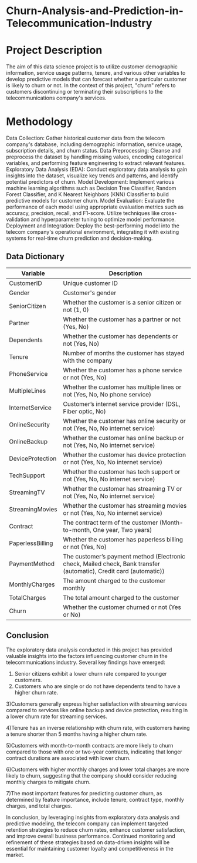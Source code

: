 # Churn-Analysis-and-Prediction-in-Telecommunication-Industry
# **Project Description**
The aim of this data science project is to utilize customer demographic information, service usage patterns, tenure, and various other variables to develop predictive models that can forecast whether a particular customer is likely to churn or not. In the context of this project, "churn" refers to customers discontinuing or terminating their subscriptions to the telecommunications company's services.
# **Methodology**

Data Collection: Gather historical customer data from the telecom company's database, including demographic information, service usage, subscription details, and churn status.
Data Preprocessing: Cleanse and preprocess the dataset by handling missing values, encoding categorical variables, and performing feature engineering to extract relevant features.
Exploratory Data Analysis (EDA): Conduct exploratory data analysis to gain insights into the dataset, visualize key trends and patterns, and identify potential predictors of churn.
Model Development: Implement various machine learning algorithms such as Decision Tree Classifier, Random Forest Classifier, and K Nearest Neighbors (KNN) Classifier to build predictive models for customer churn.
Model Evaluation: Evaluate the performance of each model using appropriate evaluation metrics such as accuracy, precision, recall, and F1-score. Utilize techniques like cross-validation and hyperparameter tuning to optimize model performance.
Deployment and Integration: Deploy the best-performing model into the telecom company's operational environment, integrating it with existing systems for real-time churn prediction and decision-making.

## Data Dictionary

| Variable          | Description                                            |
| ----------------- | ------------------------------------------------------ |
| CustomerID        | Unique customer ID                                     |
| Gender            | Customer's gender                                      |
| SeniorCitizen     | Whether the customer is a senior citizen or not (1, 0) |
| Partner           | Whether the customer has a partner or not (Yes, No)    |
| Dependents        | Whether the customer has dependents or not (Yes, No)   |
| Tenure            | Number of months the customer has stayed with the company |
| PhoneService      | Whether the customer has a phone service or not (Yes, No) |
| MultipleLines     | Whether the customer has multiple lines or not (Yes, No, No phone service) |
| InternetService   | Customer’s internet service provider (DSL, Fiber optic, No) |
| OnlineSecurity    | Whether the customer has online security or not (Yes, No, No internet service) |
| OnlineBackup      | Whether the customer has online backup or not (Yes, No, No internet service) |
| DeviceProtection  | Whether the customer has device protection or not (Yes, No, No internet service) |
| TechSupport       | Whether the customer has tech support or not (Yes, No, No internet service) |
| StreamingTV       | Whether the customer has streaming TV or not (Yes, No, No internet service) |
| StreamingMovies   | Whether the customer has streaming movies or not (Yes, No, No internet service) |
| Contract          | The contract term of the customer (Month-to-month, One year, Two years) |
| PaperlessBilling  | Whether the customer has paperless billing or not (Yes, No) |
| PaymentMethod     | The customer’s payment method (Electronic check, Mailed check, Bank transfer (automatic), Credit card (automatic)) |
| MonthlyCharges    | The amount charged to the customer monthly            |
| TotalCharges      | The total amount charged to the customer               |
| Churn             | Whether the customer churned or not (Yes or No)        |

## Conclusion

The exploratory data analysis conducted in this project has provided valuable insights into the factors influencing customer churn in the telecommunications industry. Several key findings have emerged:
1) Senior citizens exhibit a lower churn rate compared to younger customers.
2) Customers who are single or do not have dependents tend to have a higher churn rate.
   
3)Customers generally express higher satisfaction with streaming services compared to services like online backup and device protection, resulting in a lower churn rate for streaming services.

4)Tenure has an inverse relationship with churn rate, with customers having a tenure shorter than 5 months having a higher churn rate.

5)Customers with month-to-month contracts are more likely to churn compared to those with one or two-year contracts, indicating that longer contract durations are associated with lower churn.

6)Customers with higher monthly charges and lower total charges are more likely to churn, suggesting that the company should consider reducing monthly charges to mitigate churn.

7)The most important features for predicting customer churn, as determined by feature importance, include tenure, contract type, monthly charges, and total charges.

In conclusion, by leveraging insights from exploratory data analysis and predictive modeling, the telecom company can implement targeted retention strategies to reduce churn rates, enhance customer satisfaction, and improve overall business performance. Continued monitoring and refinement of these strategies based on data-driven insights will be essential for maintaining customer loyalty and competitiveness in the market.
